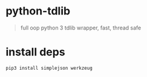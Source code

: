 # python-tdlib

> full oop python 3 tdlib wrapper, fast, thread safe

# install deps
    pip3 install simplejson werkzeug
